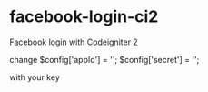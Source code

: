 # facebook-login-ci2
Facebook login with Codeigniter 2

change
$config['appId']   = '';
$config['secret']  = '';

with your key
